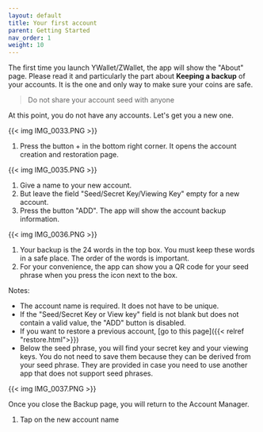 ```yaml
---
layout: default
title: Your first account
parent: Getting Started
nav_order: 1
weight: 10
---
```


The first time you launch YWallet/ZWallet, the app will show the
"About" page. Please read it and particularly the part about 
**Keeping a backup** of your accounts. It is the one and only
way to make sure your coins are safe.

> Do not share your account seed with anyone

At this point, you do not have any accounts. Let's get you a new one.

{{< img IMG_0033.PNG >}}

1. Press the button + in the bottom right corner. It opens the account
creation and restoration page. 

{{< img IMG_0035.PNG >}}

1. Give a name to your new account.
2. But leave the field "Seed/Secret Key/Viewing Key" 
empty for a new account.
3. Press the button "ADD". The app will show the account 
backup information. 


{{< img IMG_0036.PNG >}}

1. Your backup is the 24 words in the top box. You must keep these words in a safe place. The
order of the words is important. 
2. For your convenience, the app can show you a QR code for your seed phrase when you press the icon
next to the box.

Notes: 

- The account name is required. It does not have to be unique.
- If the "Seed/Secret Key or View key" field is not blank but
does not contain a valid value, the "ADD" button is disabled.
- If you want to restore a previous account, [go to this page]({{< relref "restore.html">}})
- Below the seed phrase, you will find your secret key and your viewing keys.
You do not need to save them because they can be derived from your seed phrase. They are provided
in case you need to use another app that does not support seed phrases.

{{< img IMG_0037.PNG >}}

Once you close the Backup page, you will return to the Account Manager. 

1. Tap on the new account name
